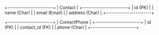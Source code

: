 +-----------------------+
| Contact |
+-----------------------+
| id (PK) |
| name (Char) |
| email (Email) |
| address (Char) |
+-----------------------+

+-----------------------+
| ContactPhone |
+-----------------------+
| id (PK) |
| contact_id (FK) |
| phone (Char) |
+-----------------------+
